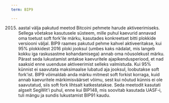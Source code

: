 ```yaml
---
term: BIP9

---
```

2015. aastal välja pakutud meetod Bitcoini pehmete harude aktiveerimiseks. Sellega võetakse kasutusele süsteem, mille puhul kaevurid annavad oma toetust soft fork'ile märku, kasutades konkreetset bitti plokkide versiooni väljal. BIP9 raames pakutud pehme kahvel aktiveeritakse, kui 95% plokkidest 2016 ploki jooksul (umbes kaks nädalat, mis langeb kokku iga raskusastme kohandamisega) annab oma nõusolekust märku. Pärast seda lukustamist antakse kaevuritele ajapikendusperiood, et nad saaksid enne uuenduse aktiveerimist selleks valmistuda. Kui 95% künnist ei saavutata maksimaalse lubatud aja jooksul, loobutakse soft fork'ist. BIP9 võimaldab anda märku mitmest soft forkist korraga, kuid annab kaevuritele märkimisväärset võimu, sest kui nõutud künnis ei ole saavutatud, siis soft fork lihtsalt katkestatakse. Seda meetodit kasutati algselt SegWit'i puhul, enne kui BIP148, mis soovitab kasutada UASF-i, tuli mängu ja sundis lukustamist BIP91 kaudu.
